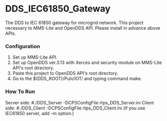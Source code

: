 # DDS_IEC61850_Gateway
The DDS to IEC 61850 gateway for microgrid network. This project necessary to MMS-Lite and OpenDDS API. Please install in advance above APIs.

### Configuration
1. Set up MMS-Lite API.
2. Set up OpenDDS ver.3.13 with Xerces and security module on MMS-Lite API's root directory.
3. Paste this project to OpenDDS API's root directory.
4. Go to the $(DDS_ROOT)/PulicIOT/ and typing command make.

### How To Run
Server side: #./DDS_Server -DCPSConfigFile rtps_DDS_Server.ini
Client side: #./DDS_Client -DCPSConfigFile rtps_DDS_Client.ini (if you use IEC61850 server, add -m option.)
